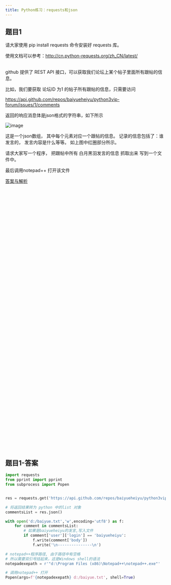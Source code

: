 ```yaml
---
title: Python练习：requests和json
---
```


## 题目1


请大家使用 pip install requests 命令安装好 requests 库。

使用文档可以参考：http://cn.python-requests.org/zh_CN/latest/


<br>
github 提供了 REST API 接口，可以获取我们论坛上某个帖子里面所有跟帖的信息。

比如，我们要获取 论坛ID 为1 的帖子所有跟帖的信息，只需要访问

https://api.github.com/repos/baiyueheiyu/python3vip-forum/issues/1/comments

返回的响应消息体是json格式的字符串，如下所示

![image](https://user-images.githubusercontent.com/36257654/37252063-f44732f0-2555-11e8-9f95-eabdf30a046f.png)

这是一个json数组， 其中每个元素对应一个跟帖的信息。 记录的信息包括了：谁发言的， 发言内容是什么等等。 如上图中红圈部分所示。

请求大家写一个程序， 把跟帖中所有 白月黑羽发言的信息 抓取出来 写到一个文件中。 

最后调用notepad++ 打开该文件


 
 

[答案与解析](#题目1-答案)


<br><br><br><br><br><br><br><br><br><br><br><br><br><br><br><br><br><br><br><br><br><br><br><br><br><br><br><br><br><br><br><br><br><br><br><br><br><br><br><br><br><br><br><br><br><br><br><br>

## 题目1-答案


```python
import requests
from pprint import pprint
from subprocess import Popen


res = requests.get('https://api.github.com/repos/baiyueheiyu/python3vip-forum/issues/1/comments')

# 将返回结果转为 python 中的list 对象
commentsList = res.json()

with open('d:/baiyue.txt','w',encoding='utf8') as f:
    for comment in commentsList:
        # 如果是baiyueheiyu的发言,写入文件
        if comment['user']['login'] == 'baiyueheiyu':
            f.write(comment['body'])
            f.write('\n---------------\n')

# notepad++程序路径, 由于路径中有空格
# 所以需要双引号括起来，这是Windows shell的语法
notepadexepath = r'"d:\Program Files (x86)\Notepad++\notepad++.exe"'

# 调用notepad++ 打开 
Popen(args=f'{notepadexepath} d:/baiyue.txt', shell=True)
```
